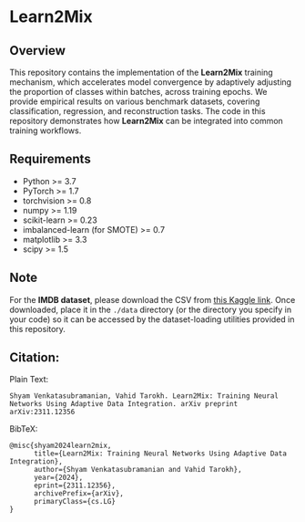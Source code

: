 # Learn2Mix

## Overview
This repository contains the implementation of the **Learn2Mix** training mechanism, which accelerates model convergence by adaptively adjusting the proportion of classes within batches, across training epochs. We provide empirical results on various benchmark datasets, covering classification, regression, and reconstruction tasks. The code in this repository demonstrates how **Learn2Mix** can be integrated into common training workflows.

## Requirements
- Python >= 3.7  
- PyTorch >= 1.7  
- torchvision >= 0.8  
- numpy >= 1.19  
- scikit-learn >= 0.23  
- imbalanced-learn (for SMOTE) >= 0.7  
- matplotlib >= 3.3  
- scipy >= 1.5  

## Note
For the **IMDB dataset**, please download the CSV from [this Kaggle link](https://www.kaggle.com/datasets/lakshmi25npathi/imdb-dataset-of-50k-movie-reviews). Once downloaded, place it in the `./data` directory (or the directory you specify in your code) so it can be accessed by the dataset-loading utilities provided in this repository.

## Citation: 

Plain Text:
```
Shyam Venkatasubramanian, Vahid Tarokh. Learn2Mix: Training Neural Networks Using Adaptive Data Integration. arXiv preprint arXiv:2311.12356
```
BibTeX:
```
@misc{shyam2024learn2mix,
      title={Learn2Mix: Training Neural Networks Using Adaptive Data Integration}, 
      author={Shyam Venkatasubramanian and Vahid Tarokh},
      year={2024},
      eprint={2311.12356},
      archivePrefix={arXiv},
      primaryClass={cs.LG}
}
```
